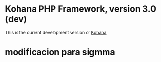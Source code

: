 # Kohana PHP Framework, version 3.0 (dev)

This is the current development version of [Kohana](http://kohanaframework.org/).


# modificacion para sigmma

